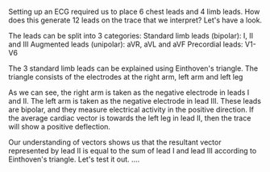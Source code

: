 Setting up an ECG required us to place 6 chest leads and 4 limb leads. How does this generate 12 leads on the trace that we interpret? Let's have a look.

The leads can be split into 3 categories:
Standard limb leads (bipolar): I, II and III
Augmented leads (unipolar): aVR, aVL and aVF
Precordial leads: V1-V6

The 3 standard limb leads can be explained using Einthoven's triangle. The triangle consists of the electrodes at the right arm, left arm and left leg

As we can see, the right arm is taken as the negative electrode in leads I and II. The left arm is taken as the negative electrode in lead III. 
These leads are bipolar, and they measure electrical activity in the positive direction. If the average cardiac vector is towards the left leg in lead II, then the trace will show a positive deflection. 

Our understanding of vectors shows us that the resultant vector represented by lead II is equal to the sum of lead I and lead III according to Einthoven's triangle. Let's test it out.
….
